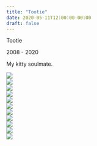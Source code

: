 ```yaml
---
title: "Tootie"
date: 2020-05-11T12:00:00-00:00
draft: false
---
```


<link href="/styles/common.css" rel="stylesheet">

<div class="content-shadow-container center-title-container">
    <p>Tootie</p>
    <p>2008 - 2020</p>
    <p>My kitty soulmate.</p>
</div>

<div class="content-mobile-long-shadow-container">
    <a href="https://imagizer.imageshack.com/v2/640x480q90/922/vazZOQ.jpg" target="_blank">
        <img src="https://imagizer.imageshack.com/v2/640x480q90/922/vazZOQ.jpg">
    </a>
</div>

<div class="content-shadow-container">
    <a href="https://imagizer.imageshack.com/v2/640x480q90/922/lMAb0y.jpg" target="_blank">
        <img src="https://imagizer.imageshack.com/v2/640x480q90/922/lMAb0y.jpg">
    </a>
</div>

<div class="content-shadow-container">
    <a href="https://imagizer.imageshack.com/v2/640x480q90/923/elOaT9.jpg" target="_blank">
        <img src="https://imagizer.imageshack.com/v2/640x480q90/923/elOaT9.jpg">
    </a>
</div>

<div class="content-shadow-container">
    <a href="https://imagizer.imageshack.com/v2/640x480q90/923/XG2efR.jpg" target="_blank">
        <img src="https://imagizer.imageshack.com/v2/640x480q90/923/XG2efR.jpg">
    </a>
</div>

<div class="content-long-shadow-container">
    <a href="https://imagizer.imageshack.com/v2/640x480q90/923/l0LY3a.jpg" target="_blank">
        <img src="https://imagizer.imageshack.com/v2/640x480q90/923/l0LY3a.jpg">
    </a>
</div>


<div class="content-mobile-long-shadow-container">
    <a href="https://imagizer.imageshack.com/v2/640x480q90/922/9KNPOc.jpg" target="_blank">
        <img src="https://imagizer.imageshack.com/v2/640x480q90/922/9KNPOc.jpg">
    </a>
</div>

<div class="content-mobile-long-shadow-container">
    <a href="https://imagizer.imageshack.com/v2/640x480q90/924/92QBFN.jpg" target="_blank">
        <img src="https://imagizer.imageshack.com/v2/640x480q90/924/92QBFN.jpg">
    </a>
</div>

<div class="content-mobile-long-shadow-container">
    <a href="https://imagizer.imageshack.com/v2/640x480q90/923/cuxo22.jpg" target="_blank">
        <img src="https://imagizer.imageshack.com/v2/640x480q90/923/cuxo22.jpg">
    </a>
</div>

<div class="content-long-shadow-container">
    <a href="https://imagizer.imageshack.com/v2/640x480q90/922/nzAeM8.jpg" target="_blank">
        <img src="https://imagizer.imageshack.com/v2/640x480q90/922/nzAeM8.jpg">
    </a>
</div>

<div class="content-shadow-container">
    <a href="https://imagizer.imageshack.com/v2/640x480q90/923/e5YWki.jpg" target="_blank">
        <img src="https://imagizer.imageshack.com/v2/640x480q90/923/e5YWki.jpg">
    </a>
</div>

<div class="content-shadow-container">
    <a href="https://imagizer.imageshack.com/v2/640x480q90/923/cG1Qci.jpg" target="_blank">
        <img src="https://imagizer.imageshack.com/v2/640x480q90/923/cG1Qci.jpg">
    </a>
</div>
